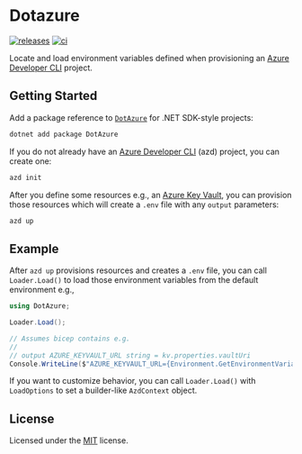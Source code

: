 # Dotazure

[![releases](https://img.shields.io/github/v/release/heaths/dotazure.net.svg?logo=github)](https://github.com/heaths/dotazure.net/releases/latest)
[![ci](https://github.com/heaths/dotazure.net/actions/workflows/ci.yml/badge.svg?event=push)](https://github.com/heaths/dotazure.net/actions/workflows/ci.yml)

Locate and load environment variables defined when provisioning an [Azure Developer CLI] project.

## Getting Started

Add a package reference to [`DotAzure`](https://www.nuget.org/packages/DotAzure) for .NET SDK-style projects:

```sh
dotnet add package DotAzure
```

If you do not already have an [Azure Developer CLI] (azd) project, you can create one:

```sh
azd init
```

After you define some resources e.g., an [Azure Key Vault](https://github.com/heaths/dotazure-rs/blob/main/infra/resources.bicep),
you can provision those resources which will create a `.env` file with any `output` parameters:

```sh
azd up
```

## Example

After `azd up` provisions resources and creates a `.env` file, you can call `Loader.Load()` to load those environment variables
from the default environment e.g.,

```csharp
using DotAzure;

Loader.Load();

// Assumes bicep contains e.g.
//
// output AZURE_KEYVAULT_URL string = kv.properties.vaultUri
Console.WriteLine($"AZURE_KEYVAULT_URL={Environment.GetEnvironmentVariable("AZURE_KEYVAULT_URL")}");
```

If you want to customize behavior, you can call `Loader.Load()` with `LoadOptions` to set a builder-like `AzdContext` object.

## License

Licensed under the [MIT](https://github.com/heaths/dotazure/blob/refactor/LICENSE.txt) license.

[Azure Developer CLI]: https://aka.ms/azd
